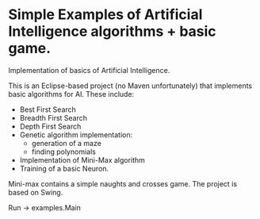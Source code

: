 # Simple Examples of Artificial Intelligence algorithms + basic game.

Implementation of basics of Artificial Intelligence.

This is an Eclipse-based project (no Maven unfortunately) that implements basic
algorithms for AI. These include:
 - Best First Search
 - Breadth First Search
 - Depth First Search
 - Genetic algorithm implementation:
   - generation of a maze 
   - finding polynomials
 - Implementation of Mini-Max algorithm
 - Training of a basic Neuron.
 
Mini-max contains a simple naughts and crosses game.
The project is based on Swing.

 
Run -> examples.Main

